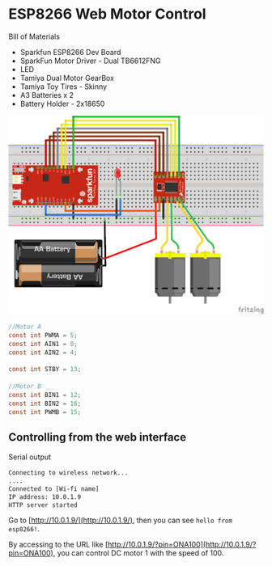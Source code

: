 # ESP8266 Web Motor Control

Bill of Materials
- Sparkfun ESP8266 Dev Board
- SparkFun Motor Driver - Dual TB6612FNG
- LED
- Tamiya Dual Motor GearBox
- Tamiya Toy Tires - Skinny
- A3 Batteries x 2
- Battery Holder - 2x18650

![](https://raw.githubusercontent.com/ryosuzuki/arduino-examples/master/esp8266-web-motor-control/esp8266-web-motor-control.png)

```c
//Motor A
const int PWMA = 5;
const int AIN1 = 0;
const int AIN2 = 4;

const int STBY = 13;

//Motor B
const int BIN1 = 12;
const int BIN2 = 16;
const int PWMB = 15;
```

## Controlling from the web interface

Serial output
```
Connecting to wireless network...
....
Connected to [Wi-fi name]
IP address: 10.0.1.9
HTTP server started
```

Go to [http://10.0.1.9/](http://10.0.1.9/), then you can see `hello from esp8266!`.

By accessing to the URL like [http://10.0.1.9/?pin=ONA100](http://10.0.1.9/?pin=ONA100), you can control DC motor 1 with the speed of 100.






